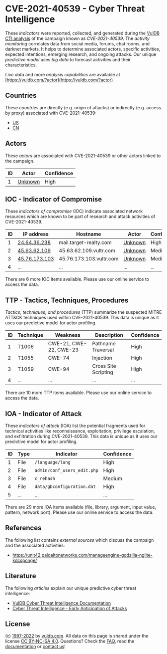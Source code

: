 # CVE-2021-40539 - Cyber Threat Intelligence

These _indicators_ were reported, collected, and generated during the [VulDB CTI analysis](https://vuldb.com/?kb.cti) of the campaign known as _CVE-2021-40539_. The _activity monitoring_ correlates data from social media, forums, chat rooms, and darknet markets. It helps to determine associated actors, specific activities, expected intentions, emerging research, and ongoing attacks. Our unique _predictive model_ uses _big data_ to forecast activities and their characteristics.

_Live data_ and more _analysis capabilities_ are available at [https://vuldb.com/?actor](https://vuldb.com/?actor)

## Countries

These _countries_ are directly (e.g. origin of attacks) or indirectly (e.g. access by proxy) associated with CVE-2021-40539:

* [US](https://vuldb.com/?country.us)
* [CN](https://vuldb.com/?country.cn)

## Actors

These _actors_ are associated with CVE-2021-40539 or other actors linked to the campaign.

ID | Actor | Confidence
-- | ----- | ----------
1 | [Unknown](https://vuldb.com/?actor.unknown) | High

## IOC - Indicator of Compromise

These _indicators of compromise_ (IOC) indicate associated network resources which are known to be part of research and attack activities of CVE-2021-40539.

ID | IP address | Hostname | Actor | Confidence
-- | ---------- | -------- | ----- | ----------
1 | [24.64.36.238](https://vuldb.com/?ip.24.64.36.238) | mail.target-realty.com | [Unknown](https://vuldb.com/?actor.unknown) | High
2 | [45.63.62.109](https://vuldb.com/?ip.45.63.62.109) | 45.63.62.109.vultr.com | [Unknown](https://vuldb.com/?actor.unknown) | Medium
3 | [45.76.173.103](https://vuldb.com/?ip.45.76.173.103) | 45.76.173.103.vultr.com | [Unknown](https://vuldb.com/?actor.unknown) | Medium
4 | ... | ... | ... | ...

There are 6 more IOC items available. Please use our online service to access the data.

## TTP - Tactics, Techniques, Procedures

_Tactics, techniques, and procedures_ (TTP) summarize the suspected MITRE ATT&CK techniques used within CVE-2021-40539. This data is unique as it uses our predictive model for actor profiling.

ID | Technique | Weakness | Description | Confidence
-- | --------- | -------- | ----------- | ----------
1 | T1006 | CWE-21, CWE-22, CWE-23 | Pathname Traversal | High
2 | T1055 | CWE-74 | Injection | High
3 | T1059 | CWE-94 | Cross Site Scripting | High
4 | ... | ... | ... | ...

There are 10 more TTP items available. Please use our online service to access the data.

## IOA - Indicator of Attack

These _indicators of attack_ (IOA) list the potential fragments used for technical activities like reconnaissance, exploitation, privilege escalation, and exfiltration during CVE-2021-40539. This data is unique as it uses our predictive model for actor profiling.

ID | Type | Indicator | Confidence
-- | ---- | --------- | ----------
1 | File | `/language/lang` | High
2 | File | `admin/conf_users_edit.php` | High
3 | File | `c_rehash` | Medium
4 | File | `data/gbconfiguration.dat` | High
5 | ... | ... | ...

There are 29 more IOA items available (file, library, argument, input value, pattern, network port). Please use our online service to access the data.

## References

The following list contains _external sources_ which discuss the campaign and the associated activities:

* https://unit42.paloaltonetworks.com/manageengine-godzilla-nglite-kdcsponge/

## Literature

The following _articles_ explain our unique predictive cyber threat intelligence:

* [VulDB Cyber Threat Intelligence Documentation](https://vuldb.com/?kb.cti)
* [Cyber Threat Intelligence - Early Anticipation of Attacks](https://www.scip.ch/en/?labs.20201022)

## License

(c) [1997-2022](https://vuldb.com/?kb.changelog) by [vuldb.com](https://vuldb.com/?kb.about). All data on this page is shared under the license [CC BY-NC-SA 4.0](https://creativecommons.org/licenses/by-nc-sa/4.0/). Questions? Check the [FAQ](https://vuldb.com/?kb.faq), read the [documentation](https://vuldb.com/?kb) or [contact us](https://vuldb.com/?contact)!
